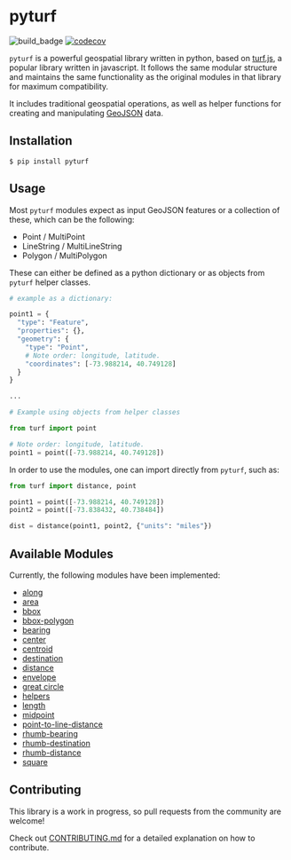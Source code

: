 # pyturf

![build_badge](https://github.com/diogomatoschaves/pyturf/workflows/build/badge.svg)
[![codecov](https://codecov.io/gh/diogomatoschaves/pyturf/branch/master/graph/badge.svg)](https://codecov.io/gh/diogomatoschaves/pyturf)

`pyturf` is a powerful geospatial library written in python, based on [turf.js](https://github.com/Turfjs/turf),
a popular library written in javascript. It follows the same modular structure and maintains the same functionality as the original
modules in that library for maximum compatibility.

It includes traditional geospatial operations, as well as helper functions for creating and manipulating
[GeoJSON](https://geojson.org/) data.

## Installation

```shell script
$ pip install pyturf
```

## Usage

Most `pyturf` modules expect as input GeoJSON features or a collection of these, which can be the following:

- Point / MultiPoint
- LineString / MultiLineString
- Polygon / MultiPolygon

These can either be defined as a python dictionary or as objects from `pyturf` helper classes.

```python
# example as a dictionary:

point1 = {
  "type": "Feature",
  "properties": {},
  "geometry": {
    "type": "Point",
    # Note order: longitude, latitude.
    "coordinates": [-73.988214, 40.749128]
  }
}

...

# Example using objects from helper classes

from turf import point

# Note order: longitude, latitude.
point1 = point([-73.988214, 40.749128])

```

In order to use the modules, one can import directly from `pyturf`, such as:

```python
from turf import distance, point

point1 = point([-73.988214, 40.749128])
point2 = point([-73.838432, 40.738484])

dist = distance(point1, point2, {"units": "miles"})
```

## Available Modules

Currently, the following modules have been implemented:

- [along](https://github.com/diogomatoschaves/pyturf/tree/master/turf/along)
- [area](https://github.com/diogomatoschaves/pyturf/tree/master/turf/area)
- [bbox](https://github.com/diogomatoschaves/pyturf/tree/master/turf/bbox)
- [bbox-polygon](https://github.com/diogomatoschaves/pyturf/tree/master/turf/bbox_polygon)
- [bearing](https://github.com/diogomatoschaves/pyturf/tree/master/turf/bearing)
- [center](https://github.com/diogomatoschaves/pyturf/tree/master/turf/center)
- [centroid](https://github.com/diogomatoschaves/pyturf/tree/master/turf/centroid)
- [destination](https://github.com/diogomatoschaves/pyturf/tree/master/turf/destination)
- [distance](https://github.com/diogomatoschaves/pyturf/tree/master/turf/distance)
- [envelope](https://github.com/diogomatoschaves/pyturf/tree/master/turf/envelope)
- [great circle](https://github.com/diogomatoschaves/pyturf/tree/master/turf/great_circle)
- [helpers](https://github.com/diogomatoschaves/pyturf/tree/master/turf/helpers)
- [length](https://github.com/diogomatoschaves/pyturf/tree/master/turf/length)
- [midpoint](https://github.com/diogomatoschaves/pyturf/tree/master/turf/midpoint)
- [point-to-line-distance](https://github.com/diogomatoschaves/pyturf/tree/master/turf/point_to_line_distance)
- [rhumb-bearing](https://github.com/diogomatoschaves/pyturf/tree/master/turf/rhumb_bearing)
- [rhumb-destination](https://github.com/diogomatoschaves/pyturf/tree/master/turf/rhumb_destination)
- [rhumb-distance](https://github.com/diogomatoschaves/pyturf/tree/master/turf/rhumb_distance)
- [square](https://github.com/diogomatoschaves/pyturf/tree/master/turf/square)

## Contributing

This library is a work in progress, so pull requests from the community are welcome!

Check out [CONTRIBUTING.md](CONTRIBUTING.md) for a detailed explanation on how to contribute.
